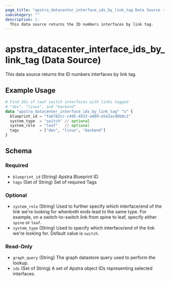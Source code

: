 ```yaml
---
page_title: "apstra_datacenter_interface_ids_by_link_tag Data Source - terraform-provider-apstra"
subcategory: ""
description: |-
  This data source returns the ID numbers interfaces by link tag.
---
```


# apstra_datacenter_interface_ids_by_link_tag (Data Source)

This data source returns the ID numbers interfaces by link tag.

## Example Usage

```terraform
# Find IDs of leaf switch interfaces with links tagged
# "dev", "linux", and "backend"
data "apstra_datacenter_interface_ids_by_link_tag" "x" {
  blueprint_id = "fa6782cc-c4d5-4933-ad89-e542acd6b0c1"
  system_type  = "switch" // optional
  system_role  = "leaf"   // optional
  tags         = ["dev", "linux", "backend"]
}
```

<!-- schema generated by tfplugindocs -->
## Schema

### Required

- `blueprint_id` (String) Apstra Blueprint ID.
- `tags` (Set of String) Set of required Tags

### Optional

- `system_role` (String) Used to further specify which interface/end of the link we're looking for whenboth ends lead to the same type. For example, on a switch-to-switch link from spine to leaf, specify either `spine` or `leaf`.
- `system_type` (String) Used to specify which interface/end of the link we're looking for. Default value is `switch`.

### Read-Only

- `graph_query` (String) The graph datastore query used to perform the lookup.
- `ids` (Set of String) A set of Apstra object IDs representing selected interfaces.
